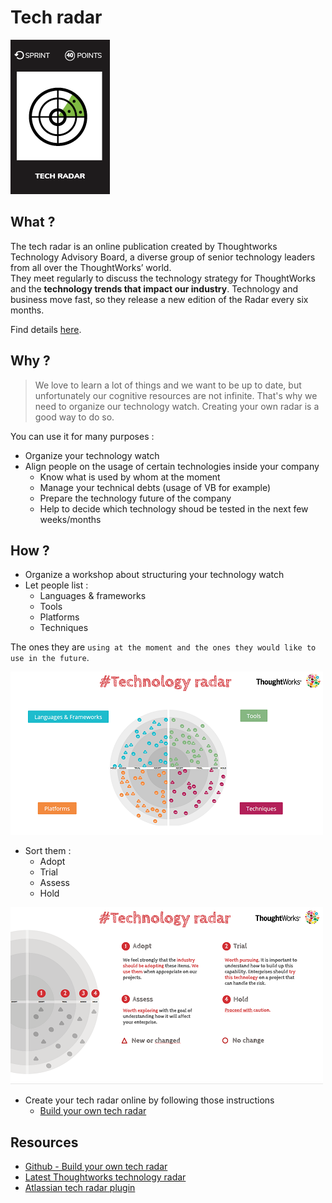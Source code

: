 # Tech radar
![Technology radar](images/tech-radar.png)

## What ?
The tech radar is an online publication created by Thoughtworks Technology Advisory Board, a diverse group of senior technology leaders from all over the ThoughtWorks’ world.  
They meet regularly to discuss the technology strategy for ThoughtWorks and the **technology trends that impact our industry**. 
Technology and business move fast, so they release a new edition of the Radar every six months.

Find details [here](https://info.thoughtworks.com/technology-radar-subscription.html).  

## Why ?
> We love to learn a lot of things and we want to be up to date, but unfortunately our cognitive resources are not infinite. That's why we need to organize our technology watch. 
Creating your own radar is a good way to do so.

You can use it for many purposes :
* Organize your technology watch
* Align people on the usage of certain technologies inside your company 
  * Know what is used by whom at the moment
  * Manage your technical debts (usage of VB for example)
  * Prepare the technology future of the company
  * Help to decide which technology shoud be tested in the next few weeks/months 

## How ?
* Organize a workshop about structuring your technology watch
* Let people list :
  * Languages & frameworks
  * Tools
  * Platforms
  * Techniques  

The ones they are `using at the moment and the ones they would like to use in the future`.

![List tech](images/tech-radar1.png)  

* Sort them :
  * Adopt
  * Trial
  * Assess
  * Hold
 
![Sort tech](images/tech-radar2.png)  

* Create your tech radar online by following those instructions
  * [Build your own tech radar](https://www.thoughtworks.com/radar/how-to-byor)

## Resources
* [Github - Build your own tech radar](https://www.thoughtworks.com/radar/how-to-byor)
* [Latest Thoughtworks technology radar](https://www.thoughtworks.com/radar)
* [Atlassian tech radar plugin](https://marketplace.atlassian.com/plugins/de.iteconomics.confluence.techradar/server/overview)
